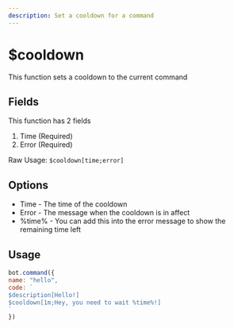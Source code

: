 ```yaml
---
description: Set a cooldown for a command
---
```


# $cooldown

This function sets a cooldown to the current command

## Fields

This function has 2 fields

1. Time \(Required\)
2. Error \(Required\)

Raw Usage: `$cooldown[time;error]`

## Options

* Time - The time of the cooldown
* Error - The message when the cooldown is in affect
* %time% - You can add this into the error message to show the remaining time left

## Usage

```javascript
bot.command({
name: "hello", 
code: `
$description[Hello!]
$cooldown[1m;Hey, you need to wait %time%!]
`
})
```

